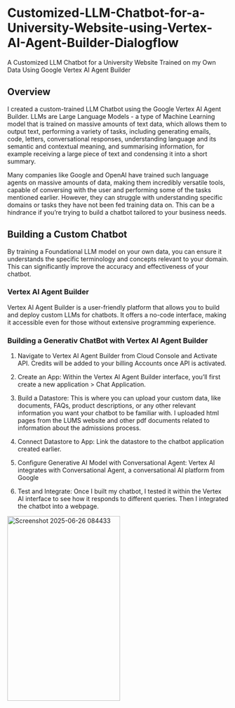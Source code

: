 # Customized-LLM-Chatbot-for-a-University-Website-using-Vertex-AI-Agent-Builder-Dialogflow
A Customized LLM Chatbot for a University Website Trained on my Own Data Using Google Vertex AI Agent Builder

## Overview

I created a custom-trained LLM Chatbot using the Google Vertex AI Agent Builder. LLMs are Large Language Models - a type of Machine Learning model that is trained on massive amounts of text data, which allows them to output text, performing a variety of tasks, including generating emails, code, letters, conversational responses, understanding language and its semantic and contextual meaning, and summarising information, for example receiving a large piece of text and condensing it into a short summary.

Many companies like Google and OpenAI have trained such language agents on massive amounts of data, making them incredibly versatile tools, capable of conversing with the user and performing some of the tasks mentioned earlier. However, they can struggle with understanding specific domains or tasks they have not been fed training data on. This can be a hindrance if you’re trying to build a chatbot tailored to your business needs.

## Building a Custom Chatbot

By training a Foundational LLM model on your own data, you can ensure it understands the specific terminology and concepts relevant to your domain. This can significantly improve the accuracy and effectiveness of your chatbot.

### Vertex AI Agent Builder

Vertex AI Agent Builder is a user-friendly platform that allows you to build and deploy custom LLMs for chatbots. It offers a no-code interface, making it accessible even for those without extensive programming experience. 

### Building a Generativ ChatBot with Vertex AI Agent Builder

  1. Navigate to Vertex AI Agent Builder from Cloud Console and Activate API. Credits will be added to your billing Accounts once API is activated.
  
  2. Create an App: Within the Vertex AI Agent Builder interface, you’ll first create a new application > Chat Application.
  
  3. Build a Datastore: This is where you can upload your custom data, like documents, FAQs, product descriptions, or any other relevant information you want your chatbot to be familiar with. I uploaded html pages from the LUMS website and other pdf documents related to information about the admissions process.
  
  4. Connect Datastore to App: Link the datastore to the chatbot application created earlier.
  
  5. Configure Generative AI Model with Conversational Agent: Vertex AI integrates with Conversational Agent, a conversational AI platform from Google
  
  6. Test and Integrate: Once I built my chatbot, I tested it within the Vertex AI interface to see how it responds to different queries. Then I integrated the chatbot into a webpage.

<img width="257" height="420" alt="Screenshot 2025-06-26 084433" src="https://github.com/user-attachments/assets/c27dae01-1d79-4ce5-a7ad-4189af2e1ec4" />

  

